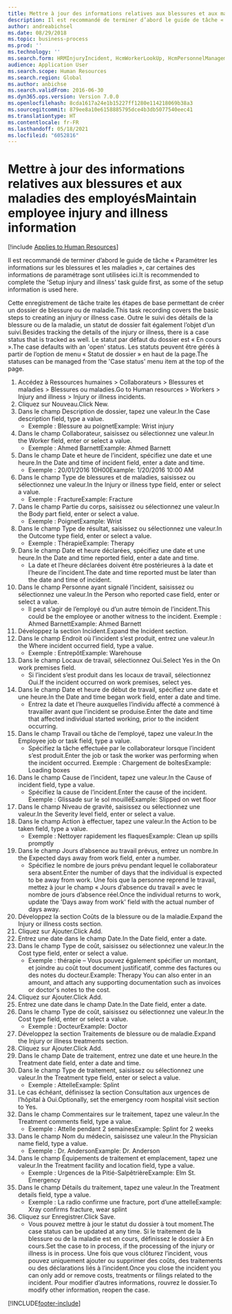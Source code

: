 ```yaml
---
title: Mettre à jour des informations relatives aux blessures et aux maladies des employés
description: Il est recommandé de terminer d’abord le guide de tâche « Paramétrer les informations sur les blessures et les maladies », car certaines des informations de paramétrage sont utilisées ici.
author: andreabichsel
ms.date: 08/29/2018
ms.topic: business-process
ms.prod: ''
ms.technology: ''
ms.search.form: HRMInjuryIncident, HcmWorkerLookUp, HcmPersonnelManagementWorkspace
audience: Application User
ms.search.scope: Human Resources
ms.search.region: Global
ms.author: anbichse
ms.search.validFrom: 2016-06-30
ms.dyn365.ops.version: Version 7.0.0
ms.openlocfilehash: 8cda1617a24e1b15227ff1280e114218069b38a3
ms.sourcegitcommit: 879ee8a10e6158885795dce4b3db5077540eec41
ms.translationtype: HT
ms.contentlocale: fr-FR
ms.lasthandoff: 05/18/2021
ms.locfileid: "6052816"
---
```

# <a name="maintain-employee-injury-and-illness-information"></a><span data-ttu-id="e8023-103">Mettre à jour des informations relatives aux blessures et aux maladies des employés</span><span class="sxs-lookup"><span data-stu-id="e8023-103">Maintain employee injury and illness information</span></span>

[!include [Applies to Human Resources](../includes/applies-to-hr.md)]



<span data-ttu-id="e8023-104">Il est recommandé de terminer d’abord le guide de tâche « Paramétrer les informations sur les blessures et les maladies », car certaines des informations de paramétrage sont utilisées ici.</span><span class="sxs-lookup"><span data-stu-id="e8023-104">It is recommended to complete the 'Setup injury and illness' task guide first, as some of the setup information is used here.</span></span> 



<span data-ttu-id="e8023-105">Cette enregistrement de tâche traite les étapes de base permettant de créer un dossier de blessure ou de maladie.</span><span class="sxs-lookup"><span data-stu-id="e8023-105">This task recording covers the basic steps to creating an injury or illness case.</span></span> <span data-ttu-id="e8023-106">Outre le suivi des détails de la blessure ou de la maladie, un statut de dossier fait également l’objet d’un suivi.</span><span class="sxs-lookup"><span data-stu-id="e8023-106">Besides tracking the details of the injury or illness, there is a case status that is tracked as well.</span></span>  <span data-ttu-id="e8023-107">Le statut par défaut du dossier est « En cours ».</span><span class="sxs-lookup"><span data-stu-id="e8023-107">The case defaults with an 'open' status.</span></span>  <span data-ttu-id="e8023-108">Les statuts peuvent être gérés à partir de l’option de menu « Statut de dossier » en haut de la page.</span><span class="sxs-lookup"><span data-stu-id="e8023-108">The statuses can be managed from the 'Case status' menu item at the top of the page.</span></span>

1. <span data-ttu-id="e8023-109">Accédez à Ressources humaines > Collaborateurs > Blessures et maladies > Blessures ou maladies.</span><span class="sxs-lookup"><span data-stu-id="e8023-109">Go to Human resources > Workers > Injury and illness > Injury or illness incidents.</span></span>
2. <span data-ttu-id="e8023-110">Cliquez sur Nouveau.</span><span class="sxs-lookup"><span data-stu-id="e8023-110">Click New.</span></span>
3. <span data-ttu-id="e8023-111">Dans le champ Description de dossier, tapez une valeur.</span><span class="sxs-lookup"><span data-stu-id="e8023-111">In the Case description field, type a value.</span></span>
    * <span data-ttu-id="e8023-112">Exemple : Blessure au poignet</span><span class="sxs-lookup"><span data-stu-id="e8023-112">Example:  Wrist injury</span></span>  
4. <span data-ttu-id="e8023-113">Dans le champ Collaborateur, saisissez ou sélectionnez une valeur.</span><span class="sxs-lookup"><span data-stu-id="e8023-113">In the Worker field, enter or select a value.</span></span>
    * <span data-ttu-id="e8023-114">Exemple : Ahmed Barnett</span><span class="sxs-lookup"><span data-stu-id="e8023-114">Example: Ahmed Barnett</span></span>  
5. <span data-ttu-id="e8023-115">Dans le champ Date et heure de l’incident, spécifiez une date et une heure.</span><span class="sxs-lookup"><span data-stu-id="e8023-115">In the Date and time of incident field, enter a date and time.</span></span>
    * <span data-ttu-id="e8023-116">Exemple : 20/01/2016 10H00</span><span class="sxs-lookup"><span data-stu-id="e8023-116">Example:  1/20/2016 10:00 AM</span></span>  
6. <span data-ttu-id="e8023-117">Dans le champ Type de blessures et de maladies, saisissez ou sélectionnez une valeur.</span><span class="sxs-lookup"><span data-stu-id="e8023-117">In the Injury or illness type field, enter or select a value.</span></span>
    * <span data-ttu-id="e8023-118">Exemple : Fracture</span><span class="sxs-lookup"><span data-stu-id="e8023-118">Example:  Fracture</span></span>  
7. <span data-ttu-id="e8023-119">Dans le champ Partie du corps, saisissez ou sélectionnez une valeur.</span><span class="sxs-lookup"><span data-stu-id="e8023-119">In the Body part field, enter or select a value.</span></span>
    * <span data-ttu-id="e8023-120">Exemple : Poignet</span><span class="sxs-lookup"><span data-stu-id="e8023-120">Example:  Wrist</span></span>  
8. <span data-ttu-id="e8023-121">Dans le champ Type de résultat, saisissez ou sélectionnez une valeur.</span><span class="sxs-lookup"><span data-stu-id="e8023-121">In the Outcome type field, enter or select a value.</span></span>
    * <span data-ttu-id="e8023-122">Exemple : Thérapie</span><span class="sxs-lookup"><span data-stu-id="e8023-122">Example:  Therapy</span></span>  
9. <span data-ttu-id="e8023-123">Dans le champ Date et heure déclarées, spécifiez une date et une heure.</span><span class="sxs-lookup"><span data-stu-id="e8023-123">In the Date and time reported field, enter a date and time.</span></span>
    * <span data-ttu-id="e8023-124">La date et l’heure déclarées doivent être postérieures à la date et l’heure de l’incident.</span><span class="sxs-lookup"><span data-stu-id="e8023-124">The date and time reported must be later than the date and time of incident.</span></span>  
10. <span data-ttu-id="e8023-125">Dans le champ Personne ayant signalé l’incident, saisissez ou sélectionnez une valeur.</span><span class="sxs-lookup"><span data-stu-id="e8023-125">In the Person who reported case field, enter or select a value.</span></span>
    * <span data-ttu-id="e8023-126">Il peut s’agir de l’employé ou d’un autre témoin de l’incident.</span><span class="sxs-lookup"><span data-stu-id="e8023-126">This could be the employee or another witness to the incident.</span></span>  <span data-ttu-id="e8023-127">Exemple : Ahmed Barnett</span><span class="sxs-lookup"><span data-stu-id="e8023-127">Example: Ahmed Barnett</span></span>  
11. <span data-ttu-id="e8023-128">Développez la section Incident.</span><span class="sxs-lookup"><span data-stu-id="e8023-128">Expand the Incident section.</span></span>
12. <span data-ttu-id="e8023-129">Dans le champ Endroit où l’incident s’est produit, entrez une valeur.</span><span class="sxs-lookup"><span data-stu-id="e8023-129">In the Where incident occurred field, type a value.</span></span>
    * <span data-ttu-id="e8023-130">Exemple : Entrepôt</span><span class="sxs-lookup"><span data-stu-id="e8023-130">Example:  Warehouse</span></span>  
13. <span data-ttu-id="e8023-131">Dans le champ Locaux de travail, sélectionnez Oui.</span><span class="sxs-lookup"><span data-stu-id="e8023-131">Select Yes in the On work premises field.</span></span>
    * <span data-ttu-id="e8023-132">Si l’incident s’est produit dans les locaux de travail, sélectionnez Oui.</span><span class="sxs-lookup"><span data-stu-id="e8023-132">If the incident occurred on work premises, select yes.</span></span>  
14. <span data-ttu-id="e8023-133">Dans le champ Date et heure de début de travail, spécifiez une date et une heure.</span><span class="sxs-lookup"><span data-stu-id="e8023-133">In the Date and time began work field, enter a date and time.</span></span>
    * <span data-ttu-id="e8023-134">Entrez la date et l’heure auxquelles l’individu affecté a commencé à travailler avant que l’incident se produise.</span><span class="sxs-lookup"><span data-stu-id="e8023-134">Enter the date and time that affected individual started working, prior to the incident occurring.</span></span>  
15. <span data-ttu-id="e8023-135">Dans le champ Travail ou tâche de l’employé, tapez une valeur.</span><span class="sxs-lookup"><span data-stu-id="e8023-135">In the Employee job or task field, type a value.</span></span>
    * <span data-ttu-id="e8023-136">Spécifiez la tâche effectuée par le collaborateur lorsque l’incident s’est produit.</span><span class="sxs-lookup"><span data-stu-id="e8023-136">Enter the job or task the worker was performing when the incident occurred.</span></span>  <span data-ttu-id="e8023-137">Exemple : Chargement de boîtes</span><span class="sxs-lookup"><span data-stu-id="e8023-137">Example:  Loading boxes</span></span>  
16. <span data-ttu-id="e8023-138">Dans le champ Cause de l’incident, tapez une valeur.</span><span class="sxs-lookup"><span data-stu-id="e8023-138">In the Cause of incident field, type a value.</span></span>
    * <span data-ttu-id="e8023-139">Spécifiez la cause de l’incident.</span><span class="sxs-lookup"><span data-stu-id="e8023-139">Enter the cause of the incident.</span></span>  <span data-ttu-id="e8023-140">Exemple : Glissade sur le sol mouillé</span><span class="sxs-lookup"><span data-stu-id="e8023-140">Example:  Slipped on wet floor</span></span>  
17. <span data-ttu-id="e8023-141">Dans le champ Niveau de gravité, saisissez ou sélectionnez une valeur.</span><span class="sxs-lookup"><span data-stu-id="e8023-141">In the Severity level field, enter or select a value.</span></span>
18. <span data-ttu-id="e8023-142">Dans le champ Action à effectuer, tapez une valeur.</span><span class="sxs-lookup"><span data-stu-id="e8023-142">In the Action to be taken field, type a value.</span></span>
    * <span data-ttu-id="e8023-143">Exemple : Nettoyer rapidement les flaques</span><span class="sxs-lookup"><span data-stu-id="e8023-143">Example:  Clean up spills promptly</span></span>  
19. <span data-ttu-id="e8023-144">Dans le champ Jours d’absence au travail prévus, entrez un nombre.</span><span class="sxs-lookup"><span data-stu-id="e8023-144">In the Expected days away from work field, enter a number.</span></span>
    * <span data-ttu-id="e8023-145">Spécifiez le nombre de jours prévu pendant lequel le collaborateur sera absent.</span><span class="sxs-lookup"><span data-stu-id="e8023-145">Enter the number of days that the individual is expected to be away from work.</span></span>  <span data-ttu-id="e8023-146">Une fois que la personne reprend le travail, mettez à jour le champ « Jours d’absence du travail » avec le nombre de jours d’absence réel.</span><span class="sxs-lookup"><span data-stu-id="e8023-146">Once the individual returns to work, update the 'Days away from work' field with the actual number of days away.</span></span>  
20. <span data-ttu-id="e8023-147">Développez la section Coûts de la blessure ou de la maladie.</span><span class="sxs-lookup"><span data-stu-id="e8023-147">Expand the Injury or illness costs section.</span></span>
21. <span data-ttu-id="e8023-148">Cliquez sur Ajouter.</span><span class="sxs-lookup"><span data-stu-id="e8023-148">Click Add.</span></span>
22. <span data-ttu-id="e8023-149">Entrez une date dans le champ Date.</span><span class="sxs-lookup"><span data-stu-id="e8023-149">In the Date field, enter a date.</span></span>
23. <span data-ttu-id="e8023-150">Dans le champ Type de coût, saisissez ou sélectionnez une valeur.</span><span class="sxs-lookup"><span data-stu-id="e8023-150">In the Cost type field, enter or select a value.</span></span>
    * <span data-ttu-id="e8023-151">Exemple : thérapie – Vous pouvez également spécifier un montant, et joindre au coût tout document justificatif, comme des factures ou des notes du docteur.</span><span class="sxs-lookup"><span data-stu-id="e8023-151">Example:  Therapy    You can also enter in an amount, and attach any supporting documentation such as invoices or doctor's notes to the cost.</span></span>  
24. <span data-ttu-id="e8023-152">Cliquez sur Ajouter.</span><span class="sxs-lookup"><span data-stu-id="e8023-152">Click Add.</span></span>
25. <span data-ttu-id="e8023-153">Entrez une date dans le champ Date.</span><span class="sxs-lookup"><span data-stu-id="e8023-153">In the Date field, enter a date.</span></span>
26. <span data-ttu-id="e8023-154">Dans le champ Type de coût, saisissez ou sélectionnez une valeur.</span><span class="sxs-lookup"><span data-stu-id="e8023-154">In the Cost type field, enter or select a value.</span></span>
    * <span data-ttu-id="e8023-155">Exemple : Docteur</span><span class="sxs-lookup"><span data-stu-id="e8023-155">Example: Doctor</span></span>  
27. <span data-ttu-id="e8023-156">Développez la section Traitements de blessure ou de maladie.</span><span class="sxs-lookup"><span data-stu-id="e8023-156">Expand the Injury or illness treatments section.</span></span>
28. <span data-ttu-id="e8023-157">Cliquez sur Ajouter.</span><span class="sxs-lookup"><span data-stu-id="e8023-157">Click Add.</span></span>
29. <span data-ttu-id="e8023-158">Dans le champ Date de traitement, entrez une date et une heure.</span><span class="sxs-lookup"><span data-stu-id="e8023-158">In the Treatment date field, enter a date and time.</span></span>
30. <span data-ttu-id="e8023-159">Dans le champ Type de traitement, saisissez ou sélectionnez une valeur.</span><span class="sxs-lookup"><span data-stu-id="e8023-159">In the Treatment type field, enter or select a value.</span></span>
    * <span data-ttu-id="e8023-160">Exemple : Attelle</span><span class="sxs-lookup"><span data-stu-id="e8023-160">Example:  Splint</span></span>  
31. <span data-ttu-id="e8023-161">Le cas échéant, définissez la section Consultation aux urgences de l’hôpital à Oui.</span><span class="sxs-lookup"><span data-stu-id="e8023-161">Optionally, set the emergency room hospital visit section to Yes.</span></span>
32. <span data-ttu-id="e8023-162">Dans le champ Commentaires sur le traitement, tapez une valeur.</span><span class="sxs-lookup"><span data-stu-id="e8023-162">In the Treatment comments field, type a value.</span></span>
    * <span data-ttu-id="e8023-163">Exemple : Attelle pendant 2 semaines</span><span class="sxs-lookup"><span data-stu-id="e8023-163">Example:  Splint for 2 weeks</span></span>  
33. <span data-ttu-id="e8023-164">Dans le champ Nom du médecin, saisissez une valeur.</span><span class="sxs-lookup"><span data-stu-id="e8023-164">In the Physician name field, type a value.</span></span>
    * <span data-ttu-id="e8023-165">Exemple : Dr. Anderson</span><span class="sxs-lookup"><span data-stu-id="e8023-165">Example:  Dr. Anderson</span></span>  
34. <span data-ttu-id="e8023-166">Dans le champ Équipements de traitement et emplacement, tapez une valeur.</span><span class="sxs-lookup"><span data-stu-id="e8023-166">In the Treatment facility and location field, type a value.</span></span>
    * <span data-ttu-id="e8023-167">Exemple : Urgences de la Pitié-Salpêtrière</span><span class="sxs-lookup"><span data-stu-id="e8023-167">Example:  Elm St. Emergency</span></span>  
35. <span data-ttu-id="e8023-168">Dans le champ Détails du traitement, tapez une valeur.</span><span class="sxs-lookup"><span data-stu-id="e8023-168">In the Treatment details field, type a value.</span></span>
    * <span data-ttu-id="e8023-169">Exemple : La radio confirme une fracture, port d’une attelle</span><span class="sxs-lookup"><span data-stu-id="e8023-169">Example:  Xray confirms fracture, wear splint</span></span>  
36. <span data-ttu-id="e8023-170">Cliquez sur Enregistrer.</span><span class="sxs-lookup"><span data-stu-id="e8023-170">Click Save.</span></span>
    * <span data-ttu-id="e8023-171">Vous pouvez mettre à jour le statut du dossier à tout moment.</span><span class="sxs-lookup"><span data-stu-id="e8023-171">The case status can be updated at any time.</span></span>  <span data-ttu-id="e8023-172">Si le traitement de la blessure ou de la maladie est en cours, définissez le dossier à En cours.</span><span class="sxs-lookup"><span data-stu-id="e8023-172">Set the case to in process, if the processing of the injury or illness is in process.</span></span>  <span data-ttu-id="e8023-173">Une fois que vous clôturez l’incident, vous pouvez uniquement ajouter ou supprimer des coûts, des traitements ou des déclarations liés à l’incident.</span><span class="sxs-lookup"><span data-stu-id="e8023-173">Once you close the incident you can only add or remove costs, treatments or filings related to the incident.</span></span>  <span data-ttu-id="e8023-174">Pour modifier d’autres informations, rouvrez le dossier.</span><span class="sxs-lookup"><span data-stu-id="e8023-174">To modify other information, reopen the case.</span></span>  



[!INCLUDE[footer-include](../includes/footer-banner.md)]